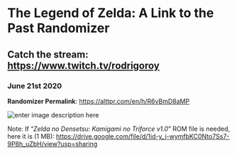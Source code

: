 # The Legend of Zelda: A Link to the Past Randomizer

## Catch the stream: https://www.twitch.tv/rodrigoroy

### June 21st 2020

**Randomizer Permalink**: https://alttpr.com/en/h/R6vBmD8aMP

![enter image description here](https://steemitimages.com/p/5bEGgqZEHBMerzwEmRhqTWxx55L1ey1GVucozRn5Q7ehVoRyZT4mffjijoRBEE57Zeuq1jY2KfhtgdRh6sCd3uRoc6rPp4NZ)

Note: If “_Zelda no Densetsu: Kamigami no Triforce v1.0_” ROM file is needed, here it is (1 MB): https://drive.google.com/file/d/1id-y_j-wymfbKC0Nto7Ss7-9P8h_uZbH/view?usp=sharing

<!--stackedit_data:
eyJoaXN0b3J5IjpbMTI0NTk3MjI3LC0xNzQwMDk4NDY1LC0xND
YxMjEzODEzLC0xMTUzNTAyNzUwLC0xOTMzNTU4NzgxLC0xNTEx
MjMyMTY2LC04NTMwMzAwNzYsMjMxNjc0ODQ1XX0=
-->